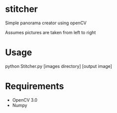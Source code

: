 # stitcher
Simple panorama creator using openCV


Assumes pictures are taken from left to right

# Usage
python Stitcher.py [images directory] [output image]

# Requirements
- OpenCV 3.0
- Numpy
